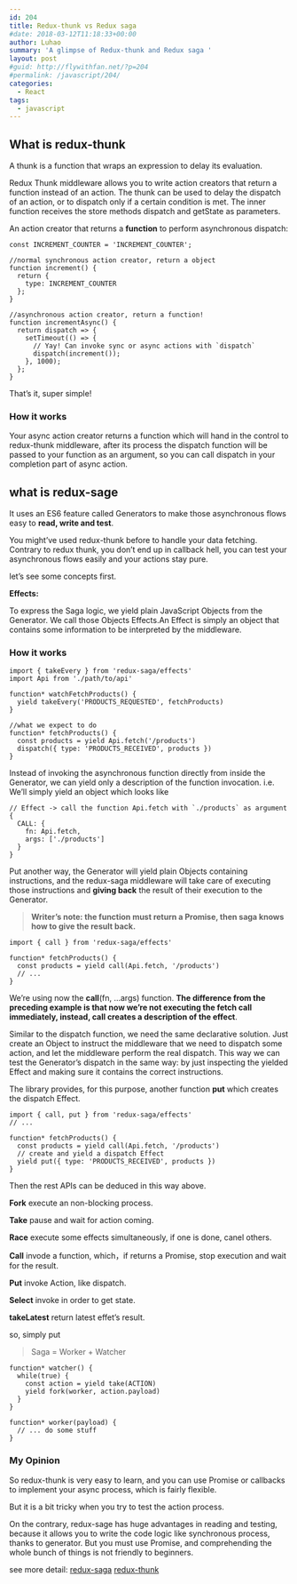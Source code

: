 ```yaml
---
id: 204
title: Redux-thunk vs Redux saga
#date: 2018-03-12T11:18:33+00:00
author: Luhao
summary: 'A glimpse of Redux-thunk and Redux saga '
layout: post
#guid: http://flywithfan.net/?p=204
#permalink: /javascript/204/
categories:
  - React
tags:
  - javascript
---
```

## What is redux-thunk

A thunk is a function that wraps an expression to delay its evaluation.

Redux Thunk middleware allows you to write action creators that return a function instead of an action. The thunk can be used to delay the dispatch of an action, or to dispatch only if a certain condition is met. The inner function receives the store methods dispatch and getState as parameters.

An action creator that returns a **function** to perform asynchronous dispatch:

<pre class="line-numbers prism-highlight" data-start="1"><code class="language-javascript">const INCREMENT_COUNTER = 'INCREMENT_COUNTER';

//normal synchronous action creator, return a object
function increment() {
  return {
    type: INCREMENT_COUNTER
  };
}

//asynchronous action creator, return a function!
function incrementAsync() {
  return dispatch =&gt; {
    setTimeout(() =&gt; {
      // Yay! Can invoke sync or async actions with `dispatch`
      dispatch(increment());
    }, 1000);
  };
}
</code></pre>

That&#8217;s it, super simple!

### How it works

Your async action creator returns a function which will hand in the control to redux-thunk middleware, after its process the dispatch function will be passed to your function as an argument, so you can call dispatch in your completion part of async action.

## what is redux-sage

It uses an ES6 feature called Generators to make those asynchronous flows easy to **read, write and test**.

You might&#8217;ve used redux-thunk before to handle your data fetching. Contrary to redux thunk, you don&#8217;t end up in callback hell, you can test your asynchronous flows easily and your actions stay pure.

let&#8217;s see some concepts first.

**Effects:**
  
To express the Saga logic, we yield plain JavaScript Objects from the Generator. We call those Objects Effects.An Effect is simply an object that contains some information to be interpreted by the middleware.

### How it works

<pre class="line-numbers prism-highlight" data-start="1"><code class="language-javascript">import { takeEvery } from 'redux-saga/effects'
import Api from './path/to/api'

function* watchFetchProducts() {
  yield takeEvery('PRODUCTS_REQUESTED', fetchProducts)
}

//what we expect to do
function* fetchProducts() {
  const products = yield Api.fetch('/products')
  dispatch({ type: 'PRODUCTS_RECEIVED', products })
}
</code></pre>

Instead of invoking the asynchronous function directly from inside the Generator, we can yield only a description of the function invocation. i.e. We&#8217;ll simply yield an object which looks like

<pre class="line-numbers prism-highlight" data-start="1"><code class="language-javascript">// Effect -&gt; call the function Api.fetch with `./products` as argument
{
  CALL: {
    fn: Api.fetch,
    args: ['./products']
  }
}
</code></pre>

Put another way, the Generator will yield plain Objects containing instructions, and the redux-saga middleware will take care of executing those instructions and **giving back** the result of their execution to the Generator.

> **Writer&#8217;s note: the function must return a Promise, then saga knows how to give the result back.** 

<pre class="line-numbers prism-highlight" data-start="1"><code class="language-javascript">import { call } from 'redux-saga/effects'

function* fetchProducts() {
  const products = yield call(Api.fetch, '/products')
  // ...
}
</code></pre>

We&#8217;re using now the **call**(fn, &#8230;args) function. **The difference from the preceding example is that now we&#8217;re not executing the fetch call immediately, instead, call creates a description of the effect**.

Similar to the dispatch function, we need the same declarative solution. Just create an Object to instruct the middleware that we need to dispatch some action, and let the middleware perform the real dispatch. This way we can test the Generator&#8217;s dispatch in the same way: by just inspecting the yielded Effect and making sure it contains the correct instructions.

The library provides, for this purpose, another function **put** which creates the dispatch Effect.

<pre class="line-numbers prism-highlight" data-start="1"><code class="language-javascript">import { call, put } from 'redux-saga/effects'
// ...

function* fetchProducts() {
  const products = yield call(Api.fetch, '/products')
  // create and yield a dispatch Effect
  yield put({ type: 'PRODUCTS_RECEIVED', products })
}
</code></pre>

Then the rest APIs can be deduced in this way above.

**Fork** execute an non-blocking process.

**Take** pause and wait for action coming.

**Race** execute some effects simultaneously, if one is done, canel others.

**Call** invode a function, which，if returns a Promise, stop execution and wait for the result.

**Put** invoke Action, like dispatch.

**Select** invoke in order to get state.

**takeLatest** return latest effet&#8217;s result.

so, simply put

> Saga = Worker + Watcher 

<pre class="line-numbers prism-highlight" data-start="1"><code class="language-javascript">function* watcher() {
  while(true) {
    const action = yield take(ACTION)
    yield fork(worker, action.payload)
  }
}

function* worker(payload) {
  // ... do some stuff
}
</code></pre>

### My Opinion

So redux-thunk is very easy to learn, and you can use Promise or callbacks to implement your async process, which is fairly flexible.
  
But it is a bit tricky when you try to test the action process.

On the contrary, redux-sage has huge advantages in reading and testing, because it allows you to write the code logic like synchronous process, thanks to generator. But you must use Promise, and comprehending the whole bunch of things is not friendly to beginners.

see more detail: [redux-saga](https://redux-saga.js.org/) [redux-thunk](https://github.com/gaearon/redux-thunk)